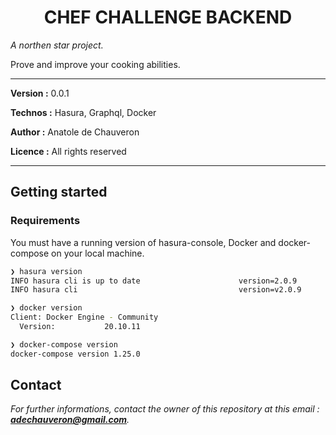 <h1 align="center">CHEF CHALLENGE BACKEND</h1>

_A northen star project._

Prove and improve your cooking abilities.

___

**Version :** 0.0.1

**Technos :** Hasura, Graphql, Docker

**Author :** Anatole de Chauveron

**Licence :** All rights reserved
___

##  Getting started

### Requirements

You must have a running version of hasura-console, Docker and docker-compose on your local machine.

```bash
❯ hasura version
INFO hasura cli is up to date                      version=2.0.9
INFO hasura cli                                    version=v2.0.9

❯ docker version
Client: Docker Engine - Community
  Version:           20.10.11

❯ docker-compose version
docker-compose version 1.25.0
```

## Contact

_For further informations, contact the owner of this repository at this email :  **adechauveron@gmail.com**._